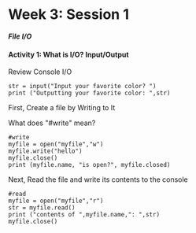 # Week 3: Session 1

_**File I/O**_

#### **Activity 1: What is I/O?  Input/Output**

Review Console I/O

```
str = input("Input your favorite color? ")
print ("Outputting your favorite color: ",str)
```

First, Create a file by Writing to It

What does "\#write" mean?

```
#write
myfile = open("myfile","w")
myfile.write("hello")
myfile.close()
print (myfile.name, "is open?", myfile.closed)
```

Next, Read the file and write its contents to the console

```
#read
myfile = open("myfile","r")
str = myfile.read()
print ("contents of ",myfile.name,": ",str)
myfile.close()
```



